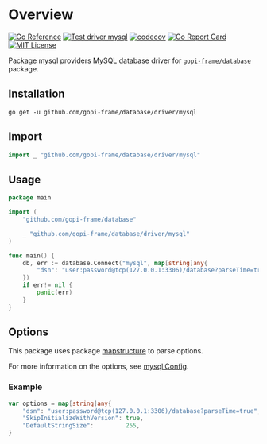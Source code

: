 # Overview
[![Go Reference](https://pkg.go.dev/badge/github.com/gopi-frame/database/driver/mysql.svg)](https://pkg.go.dev/github.com/gopi-frame/database/driver/mysql)
[![Test driver mysql](https://github.com/gopi-frame/database/actions/workflows/mysql.yml/badge.svg)](https://github.com/gopi-frame/database/actions/workflows/mysql.yml)
[![codecov](https://codecov.io/gh/gopi-frame/database/graph/badge.svg?token=XRKDX3B3PN&flag=mysql)](https://codecov.io/gh/gopi-frame/database?flags[0]=mysql)
[![Go Report Card](https://goreportcard.com/badge/github.com/gopi-frame/database/driver/mysql)](https://goreportcard.com/report/github.com/gopi-frame/database/driver/mysql)
[![MIT License](https://img.shields.io/badge/License-MIT-green.svg)](https://opensource.org/licenses/MIT)

Package mysql providers MySQL database driver for 
[`gopi-frame/database`](https://pkg.go.dev/gopi-frame/database) package.

## Installation
```shell
go get -u github.com/gopi-frame/database/driver/mysql
```

## Import
```go
import _ "github.com/gopi-frame/database/driver/mysql"
```

## Usage
```go
package main

import (
    "github.com/gopi-frame/database"

    _ "github.com/gopi-frame/database/driver/mysql"
)

func main() {
    db, err := database.Connect("mysql", map[string]any{
        "dsn": "user:password@tcp(127.0.0.1:3306)/database?parseTime=true",
    })
    if err!= nil {
        panic(err)
    }
}
```

## Options

This package uses package [mapstructure](https://pkg.go.dev/github.com/go-viper/mapstructure/v2) to parse options.

For more information on the options, see [mysql.Config](https://pkg.go.dev/gorm.io/driver/mysql#Config).

### Example
```go
var options = map[string]any{
    "dsn": "user:password@tcp(127.0.0.1:3306)/database?parseTime=true",
    "SkipInitializeWithVersion": true,
    "DefaultStringSize":         255,
}
```

